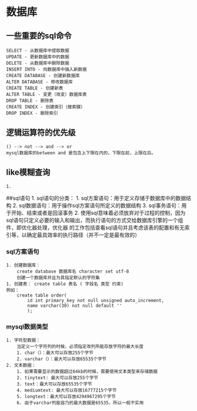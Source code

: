 # 数据库
## 一些重要的sql命令
	SELECT - 从数据库中提取数据
	UPDATE - 更新数据库中的数据
	DELETE - 从数据库中删除数据
	INSERT INTO - 向数据库中插入新数据
	CREATE DATABASE - 创建新数据库
	ALTER DATABASE - 修改数据库
	CREATE TABLE - 创建新表
	ALTER TABLE - 变更（改变）数据库表
	DROP TABLE - 删除表
	CREATE INDEX - 创建索引（搜索键）
	DROP INDEX - 删除索引
## 逻辑运算符的优先级
	() --> not --> and --> or
	mysql数据库的between and 是包含上下限在内的，下限在前，上限在后。
## like模糊查询
	1. 	
##sql语句
	1. sql语句的分类：
		1. sql方案语句：用于定义存储于数据库中的数据结构
		2. sql数据语句：用于操作sql方案语句所定义的数据结构
		3. sql事务语句：用于开始、结束或者是回滚事务
	2. 使用sql意味着必须放弃对于过程的控制，因为sql语句只定义必要的输入和输出，而执行语句的方式交给数据库引擎的一个组件，即优化器处理，优化器
	的工作包括查看sql语句并且考虑该表的配置和有无索引等，以确定最具效率的执行路径（并不一定是最有效的）
### sql方案语句
	1. 创建数据库：
		create database 数据库名 character set utf-8
		创建一个数据库并且为其指定默认的字符集
	1. 创建表： create table 表名 ( 字段名 类型 约束)
	例如：
		create table order(
			id int primary_key not null unsigned auto_increment,
			name varchar(30) not null default ''
			); 
### mysql数据类型
	1. 字符型数据：
		当定义一个字符列的时候，必须指定改列所能存放字符的最大长度 
		1. char（）：最大可以存放255个字节
		2. varchar（）：最大可以存放65535个字节
	2. 文本数据：
		1. 如果需要显示的数据超过64kb的时候，需要使用文本类型来存储数据
		2. tinytext: 最大可以存放255个字节
		3. text：最大可以存放65535个字节
		4. mediumtext: 最大可以存放16777215个字节
		5. longtext：最大可以存放4294967295个字节
		6. 由于varchar列能容乃的最大数据是65535，所以一般不实用 	 